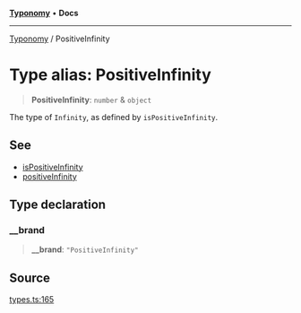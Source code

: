 [**Typonomy**](../README.md) • **Docs**

***

[Typonomy](../globals.md) / PositiveInfinity

# Type alias: PositiveInfinity

> **PositiveInfinity**: `number` & `object`

The type of `Infinity`, as defined by `isPositiveInfinity`.

## See

 - [isPositiveInfinity](../functions/isPositiveInfinity.md)
 - [positiveInfinity](../variables/positiveInfinity.md)

## Type declaration

### \_\_brand

> **\_\_brand**: `"PositiveInfinity"`

## Source

[types.ts:165](https://github.com/softcraft-development/typonomy/blob/bcea019d216cf7f686cf96fe07d66281dfcae070/src/types.ts#L165)
